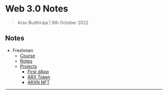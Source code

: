 # Web 3.0 Notes

> Arav Budhiraja | 9th October 2022

## Notes

- Freshman
	- [Course](https://learnweb3.io/courses/9a3fafe4-b5eb-4329-bdef-97b2aa6aacc1/lessons)
	- [Notes](https://github.com/arav06/web3/tree/main/freshman/README.md)
	- [Projects](https://github.com/arav06/web3/tree/main/freshman/projects/)
		- [First dApp](https://github.com/arav06/web3/tree/main/freshman/projects/first-dapp)
		- [ARX Token](https://github.com/arav06/web3/tree/main/freshman/projects/arx-token)
		- [ARXN NFT](https://github.com/arav06/web3/tree/main/freshman/projects/arxn-nft)

***
